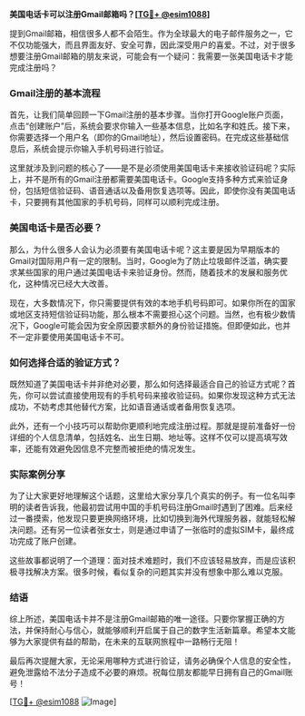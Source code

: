 **美国电话卡可以注册Gmail邮箱吗？[[TG💪+ @esim1088](https://t.me/s/esim1088)]**

提到Gmail邮箱，相信很多人都不会陌生。作为全球最大的电子邮件服务之一，它不仅功能强大，而且界面友好、安全可靠，因此深受用户的喜爱。不过，对于很多想要注册Gmail邮箱的朋友来说，可能会有一个疑问：我需要一张美国电话卡才能完成注册吗？

### Gmail注册的基本流程

首先，让我们简单回顾一下Gmail注册的基本步骤。当你打开Google账户页面，点击“创建账户”后，系统会要求你输入一些基本信息，比如名字和姓氏。接下来，你需要选择一个用户名（即你的Gmail地址），然后设置密码。在完成这些基础信息后，系统会提示你输入手机号码进行验证。

这里就涉及到问题的核心了——是不是必须使用美国电话卡来接收验证码呢？实际上，并不是所有的Gmail注册都需要美国电话卡。Google支持多种方式来验证身份，包括短信验证码、语音通话以及备用恢复选项等。因此，即使你没有美国电话卡，只要拥有其他国家的手机号码，同样可以顺利完成注册。

### 美国电话卡是否必要？

那么，为什么很多人会认为必须要有美国电话卡呢？这主要是因为早期版本的Gmail对国际用户有一定的限制。当时，Google为了防止垃圾邮件泛滥，确实要求某些国家的用户通过美国电话卡来验证身份。然而，随着技术的发展和服务优化，这种情况已经大大改善。

现在，大多数情况下，你只需要提供有效的本地手机号码即可。如果你所在的国家或地区支持短信验证码功能，那么根本不需要担心这个问题。当然，也有极少数情况下，Google可能会因为安全原因要求额外的身份验证措施。但即便如此，也并不一定非要使用美国电话卡不可。

### 如何选择合适的验证方式？

既然知道了美国电话卡并非绝对必要，那么如何选择最适合自己的验证方式呢？首先，你可以尝试直接使用现有的手机号码来接收验证码。如果你发现这种方式无法成功，不妨考虑其他替代方案，比如语音通话或者备用恢复选项。

此外，还有一个小技巧可以帮助你更顺利地完成注册过程。那就是提前准备好一份详细的个人信息清单，包括姓名、出生日期、地址等。这样不仅可以提高填写效率，还能有效避免因信息不完整而被拒绝的情况发生。

### 实际案例分享

为了让大家更好地理解这个话题，这里给大家分享几个真实的例子。有一位名叫李明的读者告诉我，他最初尝试用中国的手机号码注册Gmail时遇到了困难。后来经过一番摸索，他发现只要更换网络环境，比如切换到海外代理服务器，就能轻松解决问题。还有另一位读者张女士，则是通过申请了一张临时的虚拟SIM卡，最终成功完成了账户创建。

这些故事都说明了一个道理：面对技术难题时，我们不应该轻易放弃，而是应该积极寻找解决方案。很多时候，看似复杂的问题其实并没有想象中那么难以克服。

### 结语

综上所述，美国电话卡并不是注册Gmail邮箱的唯一途径。只要你掌握正确的方法，并保持耐心与信心，就能够顺利开启属于自己的数字生活新篇章。希望本文能够为大家提供有益的帮助，在未来的互联网旅程中一路畅行无阻！

最后再次提醒大家，无论采用哪种方式进行验证，请务必确保个人信息的安全性，避免泄露给不法分子造成不必要的麻烦。祝每位朋友都能早日拥有自己的Gmail账号！

[[TG💪+ @esim1088](https://t.me/s/esim1088) ![Image](https://i.postimg.cc/4NQfJmqS/Snipaste-2025-05-13-00-14-12.png)]